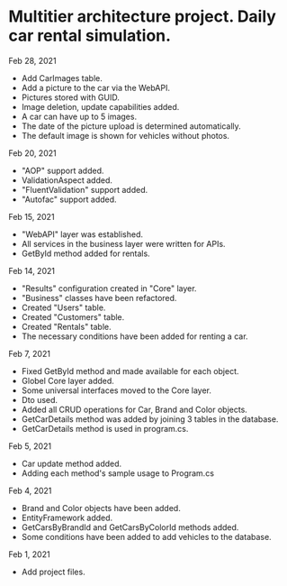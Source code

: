 # Multitier architecture project. Daily car rental simulation.  
  
Feb 28, 2021  
- Add CarImages table.  
- Add a picture to the car via the WebAPI.  
- Pictures stored with GUID.  
- Image deletion, update capabilities added.  
- A car can have up to 5 images.  
- The date of the picture upload is determined automatically.  
- The default image is shown for vehicles without photos.  
  
Feb 20, 2021  
- "AOP" support added.  
- ValidationAspect added.  
- "FluentValidation" support added.  
- "Autofac" support added.  
  
Feb 15, 2021  
- "WebAPI" layer was established.  
- All services in the business layer were written for APIs.  
- GetById method added for rentals.  
  
Feb 14, 2021  
- "Results" configuration created in "Core" layer.  
- "Business" classes have been refactored.  
- Created "Users" table.  
- Created "Customers" table.  
- Created "Rentals" table.  
- The necessary conditions have been added for renting a car.  
  
Feb 7, 2021  
- Fixed GetById method and made available for each object.  
- Globel Core layer added.  
- Some universal interfaces moved to the Core layer.  
- Dto used.  
- Added all CRUD operations for Car, Brand and Color objects.  
- GetCarDetails method was added by joining 3 tables in the database.  
- GetCarDetails method is used in program.cs.  
  
Feb 5, 2021  
- Car update method added.  
- Adding each method's sample usage to Program.cs  
  
Feb 4, 2021  
- Brand and Color objects have been added.  
- EntityFramework added.  
- GetCarsByBrandId and GetCarsByColorId methods added.  
- Some conditions have been added to add vehicles to the database.  
  
Feb 1, 2021  
- Add project files.  
